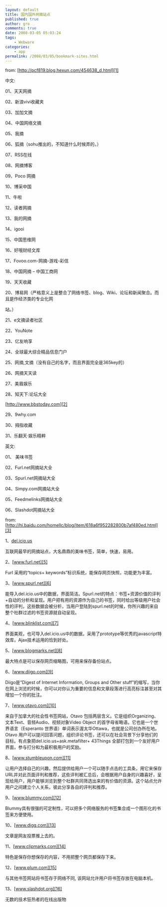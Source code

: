 ```yaml
---
layout: default
title: 国内国外网摘站点
published: true
author: gro
comments: true
date: 2008-03-05 05:03:24
tags:
    - Webware
categories:
    - app
permalink: /2008/03/05/bookmark-sites.html
---
```

from: [http://pcf819.blog.hexun.com/454638_d.html][1]

中文:

01、天天网摘
  


02、新浪vivi收藏夹
  


03、加加文摘
  


04、中国网络文摘
  


05、我摘
  


06、狐摘（sohu推出的，不知道什么时候弄的，）
  


07、RSS在线
  


08、网摘博客
  




09、Poco 网摘
  


10、博采中国
  


11、牛啦
  


12、读者网摘
  


13、我的网摘
  


14、igooi
  


15、中国思维网
  


16、好哦财经文库
  


17、Fovoo.com-网摘-游戏-彩信
  


18、中国网摘 &#8211; 中国工商网
  


19、天天收藏
  


20、博易网（严格意义上是整合了网络书签、blog、Wiki、论坛和新闻聚合。而且是作经济类的专业化网

站。）
  


21、e文摘读者社区
  


22、YouNote
  


23、亿友响享
  


24、全球最大综合精品信息门户
  


25、网摘,文摘（没有自己的名字，而且界面完全是365key的）
  


26、网摘天天读
  


27、美眉娱乐
  


28、知天下:论坛大全
  
[http://www.bbstoday.com][2]

29、9why.com
  


30、拇指收藏
  


31、乐翻天·娱乐精粹
  


英文:
  
01、 美味书签
  


02、Furl.net网摘站大全
  


03、Spurl.net网摘站大全
  


04、Simpy.com网摘站大全
  


05、Feedmelinks网摘站大全
  


06、Slashdot网摘站大全
  


from: [http://hi.baidu.com/homellc/blog/item/618a6f952282800b7af480ed.html][3]

1、[del.icio.us][4]
  
互联网最早的网摘站点，大名鼎鼎的美味书签，简单，快速，易用。

2、[www.furl.net][5]
  
Furl 采用的“topics+ keywords”标识系统，能保存网页快照，功能更为丰富。

3、[www.spurl.net][6]
  
能导入del.icio.us中的数据，界面简洁。Spurl.net的特点：书签+资源价值的评判+自动的分析和呈现。用户把有用的资源作为自己的书签，同时给出等级用户社会性的评判，这些数据会被分析，当用户登陆到spurl.net的时候，你所兴趣的来自整个社群过滤的书签资源就自动呈现。

4、[www.blinklist.com][7]
  
界面美观，也可导入del.icio.us中的数据，采用了prototype等优秀的javascript特效库，Ajax技术运用的恰到好处。

5、[www.blogmarks.net][8]
  
最大特点是可以保存网页缩略图，可用来保存备份站点。

6、[www.diigo.com][9]
  
Diigo是“Digest of Internet Information, Groups and Other stuff”的缩写，当你在网上浏览的时候，你可以对你认为重要的信息和文章段落进行高亮标注甚至对其增加一个你的批注。

7、[www.otavo.com][10]
  
来自于加拿大的社会性书签网站，Otavo 包括两层含义。它是组织Organizing、文本Text、音频Audio、视频对象Video Object 的首字母省略语。它也是一个世界语言（Esperanto 世界语）单词表示渥太华Ottawa，也就是公司创办所在地。Otavo 用户可以提问回答问题，组织评论书签，还可以在社会背景下分享他们的目标。有点象把del.icio.us+ask.metafilter+ 43Things 全部打包到一个友好用户界面，参与打分和为最积极用户的奖励。

8、[www.stumbleupon.com][11]
  
让用户选择自己的兴趣，然后提供给用户一个可以随手点击的工具条，用它来保存URL并对此页面评判和推荐，这些评判被汇总后，会根据用户自身的兴趣喜好，呈现给用户，用户能够浏览到整个社群共同筛选出来的有价值的资源。这个站点允许用户之间建立个人关系，彼此分享各自的评判和推荐。

9、[www.blummy.com][12]
  
Blummy具有很强的可定制性，可以把多个网络服务的书签集合成一个图形化的书签来方便使用。

10、[www.digg.com][13]
  
文章是网友投票推上去的。

11、[www.clipmarks.com][14]
  
特色是保存你想保存的内容，不用把整个网页都保存下来。

12、[www.plum.com][15]
  
与其他书签网站将书签存于网络不同, 该网站允许用户将书签存放在电脑本机。

13、[www.slashdot.org][16]
  
无数的技术狂热者的在线出版物

 [1]: http://pcf819.blog.hexun.com/454638_d.html "http://pcf819.blog.hexun.com/454638_d.html"
 [2]: http://www.bbstoday.com/
 [3]: http://hi.baidu.com/homellc/blog/item/618a6f952282800b7af480ed.html "http://hi.baidu.com/homellc/blog/item/618a6f952282800b7af480ed.html"
 [4]: http://del.icio.us/
 [5]: http://www.furl.net/
 [6]: http://www.spurl.net/
 [7]: http://www.blinklist.com/
 [8]: http://www.blogmarks.net/
 [9]: http://www.diigo.com/
 [10]: http://www.otavo.com/
 [11]: http://www.stumbleupon.com/
 [12]: http://www.blummy.com/
 [13]: http://www.digg.com/
 [14]: http://www.clipmarks.com/
 [15]: http://www.plum.com/
 [16]: http://www.slashdot.org/